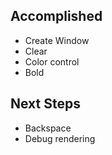 ## Accomplished ##
* Create Window
* Clear
* Color control 
* Bold

## Next Steps ##
* Backspace
* Debug rendering

